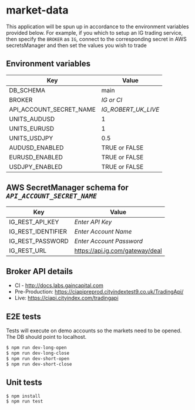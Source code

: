 # market-data

This application will be spun up in accordance to the environment variables provided below. For example, if you which to setup an IG trading service, then specify the `BROKER` as `IG`, connect to the corresponding secret in AWS secretsManager and then set the values you wish to trade

## Environment variables

| Key                     | Value               |
| ----------------------- | ------------------- |
| DB_SCHEMA               | main                |
| BROKER                  | _IG or CI_          |
| API_ACCOUNT_SECRET_NAME | _IG_ROBERT_UK_LIVE_ |
| UNITS_AUDUSD            | 1                   |
| UNITS_EURUSD            | 1                   |
| UNITS_USDJPY            | 0.5                 |
| AUDUSD_ENABLED          | TRUE or FALSE       |
| EURUSD_ENABLED          | TRUE or FALSE       |
| USDJPY_ENABLED          | TRUE or FALSE       |

## AWS SecretManager schema for _`API_ACCOUNT_SECRET_NAME`_

| Key                | Value                           |
| ------------------ | ------------------------------- |
| IG_REST_API_KEY    | _Enter API Key_                 |
| IG_REST_IDENTIFIER | _Enter Account Name_            |
| IG_REST_PASSWORD   | _Enter Account Password_        |
| IG_REST_URL        | https://api.ig.com/gateway/deal |

## Broker API details

- CI - http://docs.labs.gaincapital.com
- Pre-Production: https://ciapipreprod.cityindextest9.co.uk/TradingApi/
- Live: https://ciapi.cityindex.com/tradingapi

## E2E tests

Tests will execute on demo accounts so the markets need to be opened. The DB should point to localhost.

```bash
$ npm run dev-long-open
$ npm run dev-long-close
$ npm run dev-short-open
$ npm run dev-short-close
```

## Unit tests

```bash
$ npm install
$ npm run test
```
